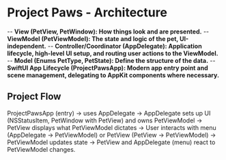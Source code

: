 # Project Paws - Architecture

-- **View (PetView, PetWindow): How things look and are presented.**
-- **ViewModel (PetViewModel): The state and logic of the pet, UI-independent.**
-- **Controller/Coordinator (AppDelegate): Application lifecycle, high-level UI setup, and routing user actions to the ViewModel.**
-- **Model (Enums PetType, PetState): Define the structure of the data.**
-- **SwiftUI App Lifecycle (ProjectPawsApp): Modern app entry point and scene management, delegating to AppKit components where necessary.**

## Project Flow
ProjectPawsApp (entry) -> uses AppDelegate -> AppDelegate sets up UI (NSStatusItem, PetWindow with PetView) and owns PetViewModel -> PetView displays what PetViewModel dictates -> User interacts with menu (AppDelegate -> PetViewModel) or PetView (PetView -> PetViewModel) -> PetViewModel updates state -> PetView and AppDelegate (menu) react to PetViewModel changes.
